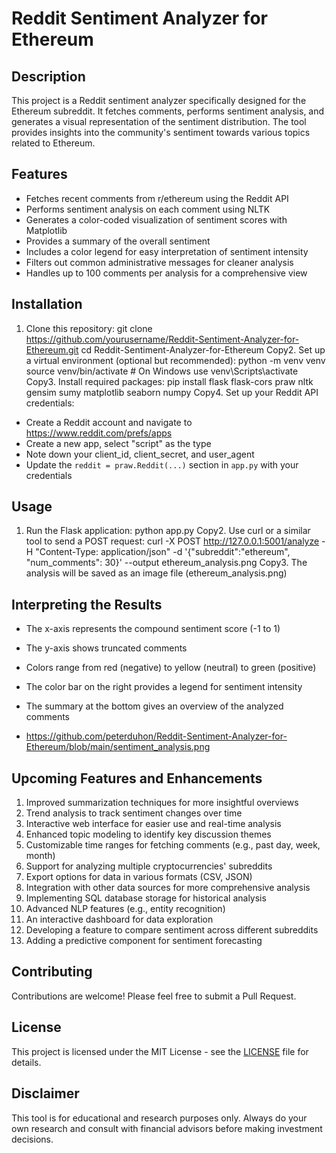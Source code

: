 # Reddit Sentiment Analyzer for Ethereum

## Description
This project is a Reddit sentiment analyzer specifically designed for the Ethereum subreddit. It fetches comments, performs sentiment analysis, and generates a visual representation of the sentiment distribution. The tool provides insights into the community's sentiment towards various topics related to Ethereum.

## Features
- Fetches recent comments from r/ethereum using the Reddit API
- Performs sentiment analysis on each comment using NLTK
- Generates a color-coded visualization of sentiment scores with Matplotlib
- Provides a summary of the overall sentiment
- Includes a color legend for easy interpretation of sentiment intensity
- Filters out common administrative messages for cleaner analysis
- Handles up to 100 comments per analysis for a comprehensive view

## Installation
1. Clone this repository:
git clone https://github.com/yourusername/Reddit-Sentiment-Analyzer-for-Ethereum.git
cd Reddit-Sentiment-Analyzer-for-Ethereum
Copy2. Set up a virtual environment (optional but recommended):
python -m venv venv
source venv/bin/activate  # On Windows use venv\Scripts\activate
Copy3. Install required packages:
pip install flask flask-cors praw nltk gensim sumy matplotlib seaborn numpy
Copy4. Set up your Reddit API credentials:
- Create a Reddit account and navigate to https://www.reddit.com/prefs/apps
- Create a new app, select "script" as the type
- Note down your client_id, client_secret, and user_agent
- Update the `reddit = praw.Reddit(...)` section in `app.py` with your credentials

## Usage
1. Run the Flask application:
python app.py
Copy2. Use curl or a similar tool to send a POST request:
curl -X POST http://127.0.0.1:5001/analyze -H "Content-Type: application/json" -d '{"subreddit":"ethereum", "num_comments": 30}' --output ethereum_analysis.png
Copy3. The analysis will be saved as an image file (ethereum_analysis.png)

## Interpreting the Results
- The x-axis represents the compound sentiment score (-1 to 1)
- The y-axis shows truncated comments
- Colors range from red (negative) to yellow (neutral) to green (positive)
- The color bar on the right provides a legend for sentiment intensity
- The summary at the bottom gives an overview of the analyzed comments

- https://github.com/peterduhon/Reddit-Sentiment-Analyzer-for-Ethereum/blob/main/sentiment_analysis.png

## Upcoming Features and Enhancements
1. Improved summarization techniques for more insightful overviews
2. Trend analysis to track sentiment changes over time
3. Interactive web interface for easier use and real-time analysis
4. Enhanced topic modeling to identify key discussion themes
5. Customizable time ranges for fetching comments (e.g., past day, week, month)
6. Support for analyzing multiple cryptocurrencies' subreddits
7. Export options for data in various formats (CSV, JSON)
8. Integration with other data sources for more comprehensive analysis
9. Implementing SQL database storage for historical analysis
10. Advanced NLP features (e.g., entity recognition)
11. An interactive dashboard for data exploration
12. Developing a feature to compare sentiment across different subreddits
13. Adding a predictive component for sentiment forecasting

## Contributing
Contributions are welcome! Please feel free to submit a Pull Request.

## License
This project is licensed under the MIT License - see the [LICENSE](LICENSE) file for details.

## Disclaimer
This tool is for educational and research purposes only. Always do your own research and consult with financial advisors before making investment decisions.
